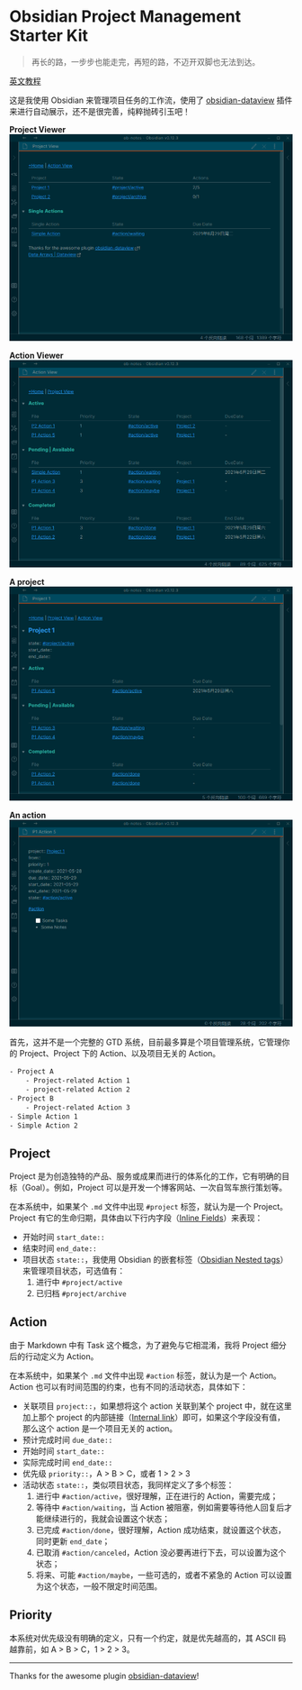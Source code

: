 # Obsidian Project Management Starter Kit
> 再长的路，一步步也能走完，再短的路，不迈开双脚也无法到达。

[英文教程](./README.md)

这是我使用 Obsidian 来管理项目任务的工作流，使用了 [obsidian-dataview](https://blacksmithgu.github.io/obsidian-dataview/docs/intro) 插件来进行自动展示，还不是很完善，纯粹抛砖引玉吧！

**Project Viewer**
![project view](./images/project-view.png)

**Action Viewer**
![action view](./images/action-view.png)

**A project**
![project](./images/project.png)

**An action**
![action](./images/action.png)

首先，这并不是一个完整的 GTD 系统，目前最多算是个项目管理系统，它管理你的 Project、Project 下的 Action、以及项目无关的 Action。

```
- Project A
	- Project-related Action 1
	- project-related Action 2
- Project B
	- Project-related Action 3
- Simple Action 1
- Simple Action 2
```


## Project
Project 是为创造独特的产品、服务或成果而进行的体系化的工作，它有明确的目标（Goal）。例如，Project 可以是开发一个博客网站、一次自驾车旅行策划等。

在本系统中，如果某个 `.md` 文件中出现 `#project` 标签，就认为是一个 Project。Project 有它的生命归期，具体由以下行内字段（[Inline Fields](https://blacksmithgu.github.io/obsidian-dataview/docs/where-data-comes-from)）来表现：

- 开始时间 `start_date::`
- 结束时间 `end_date::`
- 项目状态 `state::`，我使用 Obsidian 的嵌套标签（[Obsidian Nested tags](https://help.obsidian.md/Plugins/Tag+pane#Nested+tags)）来管理项目状态，可选值有：
	1. 进行中 `#project/active`
	2. 已归档 `#project/archive`

## Action
由于 Markdown 中有 Task 这个概念，为了避免与它相混淆，我将 Project 细分后的行动定义为 Action。

在本系统中，如果某个 `.md` 文件中出现 `#action` 标签，就认为是一个 Action。Action 也可以有时间范围的约束，也有不同的活动状态，具体如下：

- 关联项目 `project::`，如果想将这个 action 关联到某个 project 中，就在这里加上那个 project 的内部链接（[Internal link](https://help.obsidian.md/How+to/Internal+link)）即可，如果这个字段没有值，那么这个 action 是一个项目无关的 action。
- 预计完成时间 `due_date::`
- 开始时间 `start_date::`
- 实际完成时间 `end_date::`
- 优先级 `priority::`，A > B > C，或者 1 > 2 > 3
- 活动状态 `state::`，类似项目状态，我同样定义了多个标签：
	1. 进行中 `#action/active`，很好理解，正在进行的 Action，需要完成；
	2. 等待中 `#action/waiting`，当 Action 被阻塞，例如需要等待他人回复后才能继续进行的，我就会设置这个状态；
	3. 已完成 `#action/done`，很好理解，Action 成功结束，就设置这个状态，同时更新 `end_date`；
	4. 已取消 `#action/canceled`，Action 没必要再进行下去，可以设置为这个状态；
	5. 将来、可能 `#action/maybe`，一些可选的，或者不紧急的 Action 可以设置为这个状态，一般不限定时间范围。

## Priority
本系统对优先级没有明确的定义，只有一个约定，就是优先越高的，其 ASCII 码越靠前，如 A > B > C，1 > 2 > 3。

---
Thanks for the awesome plugin [obsidian-dataview](https://blacksmithgu.github.io/obsidian-dataview/docs/intro)!